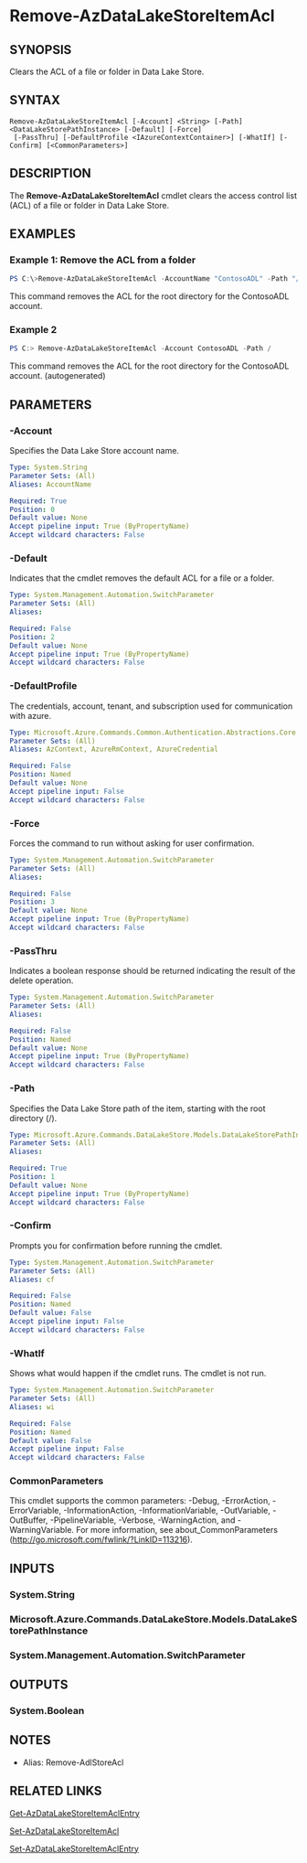 ﻿---
external help file: Microsoft.Azure.PowerShell.Cmdlets.DataLakeStore.dll-Help.xml
Module Name: Az.DataLakeStore
ms.assetid: D3E8A6A6-C6C5-46B0-914B-75088A6F6011
online version: https://docs.microsoft.com/en-us/powershell/module/az.datalakestore/remove-azdatalakestoreitemacl
schema: 2.0.0
---

# Remove-AzDataLakeStoreItemAcl

## SYNOPSIS
Clears the ACL of a file or folder in Data Lake Store.

## SYNTAX

```
Remove-AzDataLakeStoreItemAcl [-Account] <String> [-Path] <DataLakeStorePathInstance> [-Default] [-Force]
 [-PassThru] [-DefaultProfile <IAzureContextContainer>] [-WhatIf] [-Confirm] [<CommonParameters>]
```

## DESCRIPTION
The **Remove-AzDataLakeStoreItemAcl** cmdlet clears the access control list (ACL) of a file or folder in Data Lake Store.

## EXAMPLES

### Example 1: Remove the ACL from a folder
```powershell
PS C:\>Remove-AzDataLakeStoreItemAcl -AccountName "ContosoADL" -Path "/"
```

This command removes the ACL for the root directory for the ContosoADL account.

### Example 2
```powershell <!-- Aladdin Generated Example --> 
PS C:> Remove-AzDataLakeStoreItemAcl -Account ContosoADL -Path /
```

This command removes the ACL for the root directory for the ContosoADL account. (autogenerated)

## PARAMETERS

### -Account
Specifies the Data Lake Store account name.

```yaml
Type: System.String
Parameter Sets: (All)
Aliases: AccountName

Required: True
Position: 0
Default value: None
Accept pipeline input: True (ByPropertyName)
Accept wildcard characters: False
```

### -Default
Indicates that the cmdlet removes the default ACL for a file or a folder.

```yaml
Type: System.Management.Automation.SwitchParameter
Parameter Sets: (All)
Aliases:

Required: False
Position: 2
Default value: None
Accept pipeline input: True (ByPropertyName)
Accept wildcard characters: False
```

### -DefaultProfile
The credentials, account, tenant, and subscription used for communication with azure.

```yaml
Type: Microsoft.Azure.Commands.Common.Authentication.Abstractions.Core.IAzureContextContainer
Parameter Sets: (All)
Aliases: AzContext, AzureRmContext, AzureCredential

Required: False
Position: Named
Default value: None
Accept pipeline input: False
Accept wildcard characters: False
```

### -Force
Forces the command to run without asking for user confirmation.

```yaml
Type: System.Management.Automation.SwitchParameter
Parameter Sets: (All)
Aliases:

Required: False
Position: 3
Default value: None
Accept pipeline input: True (ByPropertyName)
Accept wildcard characters: False
```

### -PassThru
Indicates a boolean response should be returned indicating the result of the delete operation.

```yaml
Type: System.Management.Automation.SwitchParameter
Parameter Sets: (All)
Aliases:

Required: False
Position: Named
Default value: None
Accept pipeline input: True (ByPropertyName)
Accept wildcard characters: False
```

### -Path
Specifies the Data Lake Store path of the item, starting with the root directory (/).

```yaml
Type: Microsoft.Azure.Commands.DataLakeStore.Models.DataLakeStorePathInstance
Parameter Sets: (All)
Aliases:

Required: True
Position: 1
Default value: None
Accept pipeline input: True (ByPropertyName)
Accept wildcard characters: False
```

### -Confirm
Prompts you for confirmation before running the cmdlet.

```yaml
Type: System.Management.Automation.SwitchParameter
Parameter Sets: (All)
Aliases: cf

Required: False
Position: Named
Default value: False
Accept pipeline input: False
Accept wildcard characters: False
```

### -WhatIf
Shows what would happen if the cmdlet runs.
The cmdlet is not run.

```yaml
Type: System.Management.Automation.SwitchParameter
Parameter Sets: (All)
Aliases: wi

Required: False
Position: Named
Default value: False
Accept pipeline input: False
Accept wildcard characters: False
```

### CommonParameters
This cmdlet supports the common parameters: -Debug, -ErrorAction, -ErrorVariable, -InformationAction, -InformationVariable, -OutVariable, -OutBuffer, -PipelineVariable, -Verbose, -WarningAction, and -WarningVariable. For more information, see about_CommonParameters (http://go.microsoft.com/fwlink/?LinkID=113216).

## INPUTS

### System.String

### Microsoft.Azure.Commands.DataLakeStore.Models.DataLakeStorePathInstance

### System.Management.Automation.SwitchParameter

## OUTPUTS

### System.Boolean

## NOTES
* Alias: Remove-AdlStoreAcl

## RELATED LINKS

[Get-AzDataLakeStoreItemAclEntry](./Get-AzDataLakeStoreItemAclEntry.md)

[Set-AzDataLakeStoreItemAcl](./Set-AzDataLakeStoreItemAcl.md)

[Set-AzDataLakeStoreItemAclEntry](./Set-AzDataLakeStoreItemAclEntry.md)


